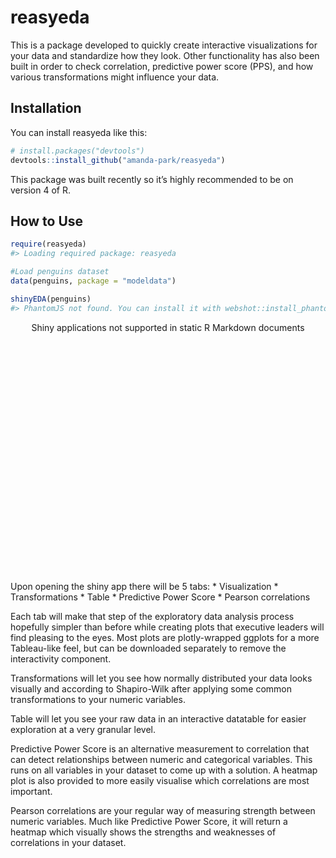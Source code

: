 
<!-- README.md is generated from README.Rmd. Please edit that file -->

# reasyeda

<!-- badges: start -->

<!-- badges: end -->

This is a package developed to quickly create interactive visualizations
for your data and standardize how they look. Other functionality has
also been built in order to check correlation, predictive power score
(PPS), and how various transformations might influence your data.

## Installation

You can install reasyeda like this:

``` r
# install.packages("devtools")
devtools::install_github("amanda-park/reasyeda")
```

This package was built recently so it’s highly recommended to be on
version 4 of R.

## How to Use

``` r
require(reasyeda)
#> Loading required package: reasyeda

#Load penguins dataset
data(penguins, package = "modeldata")

shinyEDA(penguins)
#> PhantomJS not found. You can install it with webshot::install_phantomjs(). If it is installed, please make sure the phantomjs executable can be found via the PATH variable.
```

<div style="width: 100% ; height: 400px ; text-align: center; box-sizing: border-box; -moz-box-sizing: border-box; -webkit-box-sizing: border-box;" class="muted well">Shiny applications not supported in static R Markdown documents</div>

Upon opening the shiny app there will be 5 tabs: \* Visualization \*
Transformations \* Table \* Predictive Power Score \* Pearson
correlations

Each tab will make that step of the exploratory data analysis process
hopefully simpler than before while creating plots that executive
leaders will find pleasing to the eyes. Most plots are plotly-wrapped
ggplots for a more Tableau-like feel, but can be downloaded separately
to remove the interactivity component.

Transformations will let you see how normally distributed your data
looks visually and according to Shapiro-Wilk after applying some common
transformations to your numeric variables.

Table will let you see your raw data in an interactive datatable for
easier exploration at a very granular level.

Predictive Power Score is an alternative measurement to correlation that
can detect relationships between numeric and categorical variables. This
runs on all variables in your dataset to come up with a solution. A
heatmap plot is also provided to more easily visualise which
correlations are most important.

Pearson correlations are your regular way of measuring strength between
numeric variables. Much like Predictive Power Score, it will return a
heatmap which visually shows the strengths and weaknesses of
correlations in your dataset.
